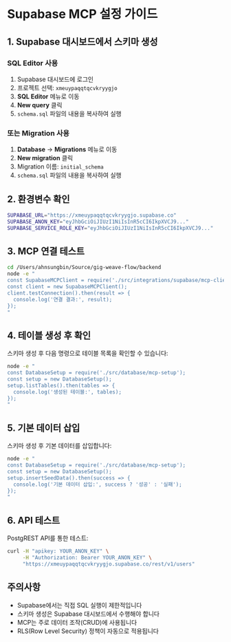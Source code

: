 # Supabase MCP 설정 가이드

## 1. Supabase 대시보드에서 스키마 생성

### SQL Editor 사용
1. Supabase 대시보드에 로그인
2. 프로젝트 선택: `xmeuypaqqtqcvkryygjo`
3. **SQL Editor** 메뉴로 이동
4. **New query** 클릭
5. `schema.sql` 파일의 내용을 복사하여 실행

### 또는 Migration 사용
1. **Database** → **Migrations** 메뉴로 이동
2. **New migration** 클릭
3. Migration 이름: `initial_schema`
4. `schema.sql` 파일의 내용을 복사하여 실행

## 2. 환경변수 확인

```bash
SUPABASE_URL="https://xmeuypaqqtqcvkryygjo.supabase.co"
SUPABASE_ANON_KEY="eyJhbGciOiJIUzI1NiIsInR5cCI6IkpXVCJ9..."
SUPABASE_SERVICE_ROLE_KEY="eyJhbGciOiJIUzI1NiIsInR5cCI6IkpXVCJ9..."
```

## 3. MCP 연결 테스트

```bash
cd /Users/ahnsungbin/Source/gig-weave-flow/backend
node -e "
const SupabaseMCPClient = require('./src/integrations/supabase/mcp-client');
const client = new SupabaseMCPClient();
client.testConnection().then(result => {
  console.log('연결 결과:', result);
});
"
```

## 4. 테이블 생성 후 확인

스키마 생성 후 다음 명령으로 테이블 목록을 확인할 수 있습니다:

```bash
node -e "
const DatabaseSetup = require('./src/database/mcp-setup');
const setup = new DatabaseSetup();
setup.listTables().then(tables => {
  console.log('생성된 테이블:', tables);
});
"
```

## 5. 기본 데이터 삽입

스키마 생성 후 기본 데이터를 삽입합니다:

```bash
node -e "
const DatabaseSetup = require('./src/database/mcp-setup');
const setup = new DatabaseSetup();
setup.insertSeedData().then(success => {
  console.log('기본 데이터 삽입:', success ? '성공' : '실패');
});
"
```

## 6. API 테스트

PostgREST API를 통한 테스트:

```bash
curl -H "apikey: YOUR_ANON_KEY" \
     -H "Authorization: Bearer YOUR_ANON_KEY" \
     "https://xmeuypaqqtqcvkryygjo.supabase.co/rest/v1/users"
```

## 주의사항

- Supabase에서는 직접 SQL 실행이 제한적입니다
- 스키마 생성은 Supabase 대시보드에서 수행해야 합니다
- MCP는 주로 데이터 조작(CRUD)에 사용됩니다
- RLS(Row Level Security) 정책이 자동으로 적용됩니다
